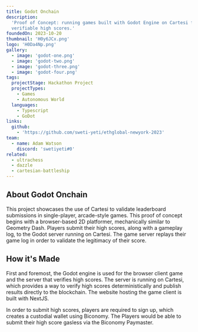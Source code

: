 ```yaml
---
title: Godot Onchain
description:
  'Proof of Concept: running games built with Godot Engine on Cartesi for
  verifiable high scores.'
foundedOn: 2023-10-20
thumbnail: 'H0y6JCx.png'
logo: 'H0Da4Np.png'
gallery:
  - image: 'godot-one.png'
  - image: 'godot-two.png'
  - image: 'godot-three.png'
  - image: 'godot-four.png'
tags:
  projectStage: Hackathon Project
  projectTypes:
    - Games
    - Autonomous World
  languages:
    - Typescript
    - GoDot
links:
  github:
    - 'https://github.com/sweti-yeti/ethglobal-newyork-2023'
team:
  - name: Adam Watson
    discord: 'swetiyeti#0'
related:
  - ultrachess
  - dazzle
  - cartesian-battleship
---
```


## About Godot Onchain

This project showcases the use of Cartesi to validate leaderboard submissions in
single-player, arcade-style games. This proof of concept begins with a
browser-based 2D platformer, mechanically similar to Geometry Dash. Players
submit their high scores, along with a gameplay log, to the Godot server running
on Cartesi. The game server replays their game log in order to validate the
legitimacy of their score.

## How it's Made

First and foremost, the Godot engine is used for the browser client game and the
server that verifies high scores. The server is running on Cartesi, which
provides a way to verify high scores deterministically and publish results
directly to the blockchain. The website hosting the game client is built with
NextJS.

In order to submit high scores, players are required to sign up, which creates a
custodial wallet using Biconomy. The Players would be able to submit their high
score gasless via the Biconomy Paymaster.
